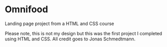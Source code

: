 # Omnifood
 Landing page project from a HTML and CSS course

Please note, this is not my design but this was the first project I completed using HTML and CSS.
All credit goes to Jonas Schmedtmann.
